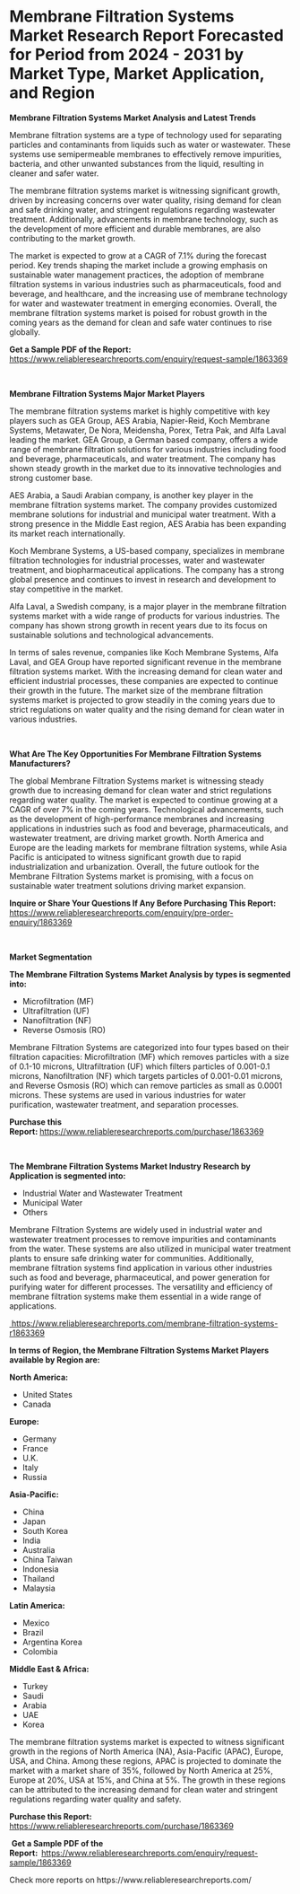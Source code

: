 <p><h1>Membrane Filtration Systems Market Research Report Forecasted for Period from 2024 -  2031 by Market Type, Market Application, and Region</h1></p><p><strong>Membrane Filtration Systems Market Analysis and Latest Trends</strong></p>
<p><p>Membrane filtration systems are a type of technology used for separating particles and contaminants from liquids such as water or wastewater. These systems use semipermeable membranes to effectively remove impurities, bacteria, and other unwanted substances from the liquid, resulting in cleaner and safer water.</p><p>The membrane filtration systems market is witnessing significant growth, driven by increasing concerns over water quality, rising demand for clean and safe drinking water, and stringent regulations regarding wastewater treatment. Additionally, advancements in membrane technology, such as the development of more efficient and durable membranes, are also contributing to the market growth.</p><p>The market is expected to grow at a CAGR of 7.1% during the forecast period. Key trends shaping the market include a growing emphasis on sustainable water management practices, the adoption of membrane filtration systems in various industries such as pharmaceuticals, food and beverage, and healthcare, and the increasing use of membrane technology for water and wastewater treatment in emerging economies. Overall, the membrane filtration systems market is poised for robust growth in the coming years as the demand for clean and safe water continues to rise globally.</p></p>
<p><strong>Get a Sample PDF of the Report:&nbsp;</strong> <a href="https://www.reliableresearchreports.com/enquiry/request-sample/1863369">https://www.reliableresearchreports.com/enquiry/request-sample/1863369</a></p>
<p>&nbsp;</p>
<p><strong>Membrane Filtration Systems Major Market Players</strong></p>
<p><p>The membrane filtration systems market is highly competitive with key players such as GEA Group, AES Arabia, Napier-Reid, Koch Membrane Systems, Metawater, De Nora, Meidensha, Porex, Tetra Pak, and Alfa Laval leading the market. GEA Group, a German based company, offers a wide range of membrane filtration solutions for various industries including food and beverage, pharmaceuticals, and water treatment. The company has shown steady growth in the market due to its innovative technologies and strong customer base.</p><p>AES Arabia, a Saudi Arabian company, is another key player in the membrane filtration systems market. The company provides customized membrane solutions for industrial and municipal water treatment. With a strong presence in the Middle East region, AES Arabia has been expanding its market reach internationally.</p><p>Koch Membrane Systems, a US-based company, specializes in membrane filtration technologies for industrial processes, water and wastewater treatment, and biopharmaceutical applications. The company has a strong global presence and continues to invest in research and development to stay competitive in the market.</p><p>Alfa Laval, a Swedish company, is a major player in the membrane filtration systems market with a wide range of products for various industries. The company has shown strong growth in recent years due to its focus on sustainable solutions and technological advancements.</p><p>In terms of sales revenue, companies like Koch Membrane Systems, Alfa Laval, and GEA Group have reported significant revenue in the membrane filtration systems market. With the increasing demand for clean water and efficient industrial processes, these companies are expected to continue their growth in the future. The market size of the membrane filtration systems market is projected to grow steadily in the coming years due to strict regulations on water quality and the rising demand for clean water in various industries.</p></p>
<p>&nbsp;</p>
<p><strong>What Are The Key Opportunities For Membrane Filtration Systems Manufacturers?</strong></p>
<p><p>The global Membrane Filtration Systems market is witnessing steady growth due to increasing demand for clean water and strict regulations regarding water quality. The market is expected to continue growing at a CAGR of over 7% in the coming years. Technological advancements, such as the development of high-performance membranes and increasing applications in industries such as food and beverage, pharmaceuticals, and wastewater treatment, are driving market growth. North America and Europe are the leading markets for membrane filtration systems, while Asia Pacific is anticipated to witness significant growth due to rapid industrialization and urbanization. Overall, the future outlook for the Membrane Filtration Systems market is promising, with a focus on sustainable water treatment solutions driving market expansion.</p></p>
<p><strong>Inquire or Share Your Questions If Any Before Purchasing This Report:</strong> <a href="https://www.reliableresearchreports.com/enquiry/pre-order-enquiry/1863369">https://www.reliableresearchreports.com/enquiry/pre-order-enquiry/1863369</a></p>
<p>&nbsp;</p>
<p><strong>Market Segmentation</strong></p>
<p><strong>The Membrane Filtration Systems Market Analysis by types is segmented into:</strong></p>
<p><ul><li>Microfiltration (MF)</li><li>Ultrafiltration (UF)</li><li>Nanofiltration (NF)</li><li>Reverse Osmosis (RO)</li></ul></p>
<p><p>Membrane Filtration Systems are categorized into four types based on their filtration capacities: Microfiltration (MF) which removes particles with a size of 0.1-10 microns, Ultrafiltration (UF) which filters particles of 0.001-0.1 microns, Nanofiltration (NF) which targets particles of 0.001-0.01 microns, and Reverse Osmosis (RO) which can remove particles as small as 0.0001 microns. These systems are used in various industries for water purification, wastewater treatment, and separation processes.</p></p>
<p><strong>Purchase this Report:&nbsp;</strong><a href="https://www.reliableresearchreports.com/purchase/1863369">https://www.reliableresearchreports.com/purchase/1863369</a></p>
<p>&nbsp;</p>
<p><strong>The Membrane Filtration Systems Market Industry Research by Application is segmented into:</strong></p>
<p><ul><li>Industrial Water and Wastewater Treatment</li><li>Municipal Water</li><li>Others</li></ul></p>
<p><p>Membrane Filtration Systems are widely used in industrial water and wastewater treatment processes to remove impurities and contaminants from the water. These systems are also utilized in municipal water treatment plants to ensure safe drinking water for communities. Additionally, membrane filtration systems find application in various other industries such as food and beverage, pharmaceutical, and power generation for purifying water for different processes. The versatility and efficiency of membrane filtration systems make them essential in a wide range of applications.</p></p>
<p><a href="https://www.reliableresearchreports.com/membrane-filtration-systems-r1863369">&nbsp;https://www.reliableresearchreports.com/membrane-filtration-systems-r1863369</a></p>
<p><strong>In terms of Region, the Membrane Filtration Systems Market Players available by Region are:</strong></p>
<p>
    <p> <strong> North America: </strong>
        <ul>
            <li>United States</li>
            <li>Canada</li>
        </ul>
        </p> 
    <p> <strong> Europe: </strong>
        <ul>
            <li>Germany</li>
            <li>France</li>
            <li>U.K.</li>
            <li>Italy</li>
            <li>Russia</li>
        </ul>
        </p> 
    <p> <strong> Asia-Pacific: </strong>
        <ul>
            <li>China</li>
            <li>Japan</li>
            <li>South Korea</li>
            <li>India</li>
            <li>Australia</li>
            <li>China Taiwan</li>
            <li>Indonesia</li>
            <li>Thailand</li>
            <li>Malaysia</li>
        </ul>
        </p> 
    <p> <strong> Latin America: </strong>
        <ul>
            <li>Mexico</li>
            <li>Brazil</li>
            <li>Argentina Korea</li>
            <li>Colombia</li>
        </ul>
        </p> 
    <p> <strong> Middle East & Africa: </strong>
        <ul>
            <li>Turkey</li>
            <li>Saudi</li>
            <li>Arabia</li>
            <li>UAE</li>
            <li>Korea</li>
        </ul>
    </p>
    </p>
<p><p>The membrane filtration systems market is expected to witness significant growth in the regions of North America (NA), Asia-Pacific (APAC), Europe, USA, and China. Among these regions, APAC is projected to dominate the market with a market share of 35%, followed by North America at 25%, Europe at 20%, USA at 15%, and China at 5%. The growth in these regions can be attributed to the increasing demand for clean water and stringent regulations regarding water quality and safety.</p></p>
<p><strong>Purchase this Report: </strong><a href="https://www.reliableresearchreports.com/purchase/1863369">https://www.reliableresearchreports.com/purchase/1863369</a></p>
<p>&nbsp;<strong>Get a Sample PDF of the Report:&nbsp;&nbsp;</strong><a href="https://www.reliableresearchreports.com/enquiry/request-sample/1863369">https://www.reliableresearchreports.com/enquiry/request-sample/1863369</a></p>
<p><strong></strong></p>
<p>Check more reports on https://www.reliableresearchreports.com/</p>